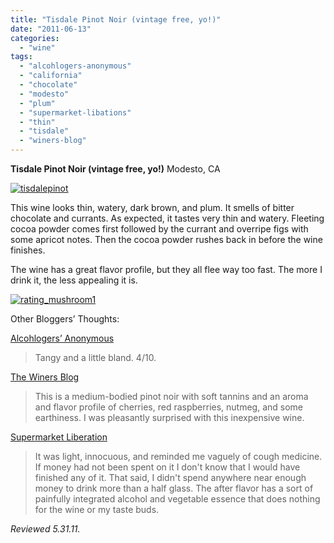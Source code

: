 ```yaml
---
title: "Tisdale Pinot Noir (vintage free, yo!)"
date: "2011-06-13"
categories:
  - "wine"
tags:
  - "alcohlogers-anonymous"
  - "california"
  - "chocolate"
  - "modesto"
  - "plum"
  - "supermarket-libations"
  - "thin"
  - "tisdale"
  - "winers-blog"
---
```


**Tisdale Pinot Noir (vintage free, yo!)** Modesto, CA

[![](http://s3.amazonaws.com/thegourmez-wpmedia/2011/06/tisdalepinot.jpg "tisdalepinot")](http://s3.amazonaws.com/thegourmez-wpmedia/2011/06/tisdalepinot.jpg)

This wine looks thin, watery, dark brown, and plum. It smells of bitter chocolate and currants. As expected, it tastes very thin and watery. Fleeting cocoa powder comes first followed by the currant and overripe figs with some apricot notes. Then the cocoa powder rushes back in before the wine finishes.

The wine has a great flavor profile, but they all flee way too fast. The more I drink it, the less appealing it is.

[![](http://s3.amazonaws.com/thegourmez-wpmedia/2009/04/rating_mushroom1.gif "rating_mushroom1")](http://s3.amazonaws.com/thegourmez-wpmedia/2009/04/rating_mushroom1.gif)

Other Bloggers’ Thoughts:

[Alcohlogers’ Anonymous](http://the-alcohlog.blogspot.com/2011/05/tisdale-pinot-noir.html)

> Tangy and a little bland. 4/10.

[The Winers Blog](http://www.thewinersblog.com/2011/06/tisdale-nv-pinot-noir-italy-wine-review/)

> This is a medium-bodied pinot noir with soft tannins and an aroma and flavor profile of cherries, red raspberries, nutmeg, and some earthiness. I was pleasantly surprised with this inexpensive wine.

[Supermarket Liberation](http://www.supermarketliberation.com/2011/01/nv-tisdale-pinot-noir.html)

> It was light, innocuous, and reminded me vaguely of cough medicine. If money had not been spent on it I don't know that I would have finished any of it. That said, I didn't spend anywhere near enough money to drink more than a half glass. The after flavor has a sort of painfully integrated alcohol and vegetable essence that does nothing for the wine or my taste buds.

_Reviewed 5.31.11._
